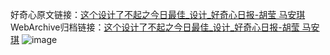 好奇心原文链接：[这个设计了不起之今日最佳_设计_好奇心日报-胡莹 马安琪](https://www.qdaily.com/articles/6811.html)
WebArchive归档链接：[这个设计了不起之今日最佳_设计_好奇心日报-胡莹 马安琪](http://web.archive.org/web/20190623171429/https://www.qdaily.com/articles/6811.html)
![image](http://ww3.sinaimg.cn/large/007d5XDply1g3wb6p13r3j30u097m7wh)